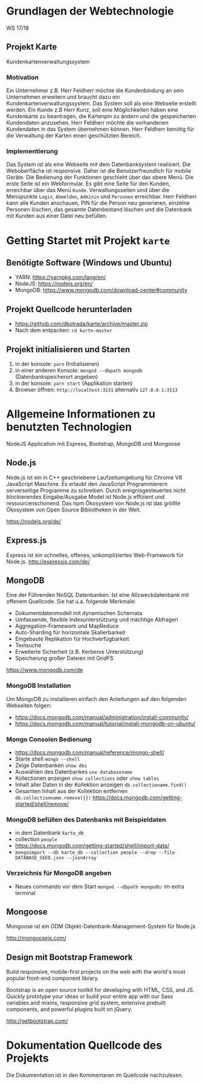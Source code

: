 # Grundlagen der Webtechnologie

WS 17/18

## Projekt Karte
Kundenkartenverwaltungssystem

### Motivation
Ein Unternehmer z.B. Herr Feldherr möchte die Kundenbindung an sein Unternehmen erweitern und braucht dazu ein Kundenkartenverwaltungssystem.
Das System soll als eine Webseite erstellt werden. Ein Kunde z.B Herr Kunz, soll eine Möglichkeiten haben 
eine Kundenkarte zu beantragen, die Kartenpin zu ändern und die gespeicherten Kundendaten anzusehen. 
Herr Feldherr möchte die vorhandenen Kundendaten in das System übernehmen können. 
Herr Feldherr benötig für die Verwaltung der Karten einen geschützten Bereich.

### Implementierung
Das System ist als eine Webseite mit dem Datenbanksystem realisiert. Die Weboberfläche ist responsive. 
Daher ist die Benutzerfreundlich für mobile Geräte. Die Bedienung der Funktionen geschieht über das obere Menü.
Die erste Seite ist ein Webformular. Es gibt eine Seite für den Kunden, erreichbar über das Menü `Kunde`. 
Verwaltungsseiten sind über die Menüpunkte `Login`, `Abmelden`, `Adminin` und `Personen` erreichbar.
Herr Feldherr kann alle Kunden anschauen, PIN für die Person neu generieren, einzelne Personen löschen,
das gesamte Datenbestand löschen und die Datenbank mit Kunden aus einer Datei neu befüllen.

# Getting Startet mit Projekt `karte`

## Benötigte Software (Windows und Ubuntu)

- YARN: https://yarnpkg.com/lang/en/
- NodeJS: https://nodejs.org/en/
- MongoDB: https://www.mongodb.com/download-center#community

## Projekt Quellcode herunterladen

- https://github.com/dkotrada/karte/archive/master.zip
- Nach dem entpacken: `cd karte-master`

##  Projekt initialisieren und Starten

1. in der konsole: `yarn` (Initialisieren)
2. in einer anderen Konsole: `mongod --dbpath mongodb` (Datenbankspeicherort angeben)
3. in der konsole: `yarn start` (Applikation starten)
4. Browser öffnen: `http://localhost:3131` alternativ `127.0.0.1:3113`


# Allgemeine Informationen zu benutzten Technologien

NodeJS Application mit Express, Bootstrap, MongoDB und Mongoose


## Node.js
Node.js ist ein in C++ geschriebene Laufzeitumgebung für Chrome V8 JavaScript Maschine. Es erlaubt den JavaScript Programmierern serverseitige Programme zu schreiben. Durch ereignisgesteuertes nicht blockierendes Eingabe/Ausgabe Model ist Node.js effizient und ressourcenschonend. Das npm Ökosystem von Node.js ist das größte Ökosystem von Open Source Bibliotheken in der Welt.

https://nodejs.org/de/

## Express.js
Express ist ein schnelles, offenes, unkompliziertes Web-Framework für Node.js.
http://expressjs.com/de/


## MongoDB
Eine der Führenden NoSQL Datenbanken. Ist eine Allzweckdatenbank mit offenem Quellcode. Sie hat u.a. folgende Merkmale:
- Dokumentdatenmodell mit dynamischen Schemata
- Umfassende, flexible Indexunterstützung und mächtige Abfragen
- Aggregation-Framework und MapReduce
- Auto-Sharding für horizontale Skalierbarkeit
- Eingebaute Replikation für Hochverfügbarkeit
- Textsuche
- Erweiterte Sicherheit (z.B. Kerberos Unterstützung)
- Speicherung großer Dateien mit GridFS

https://www.mongodb.com/de

### MongoDB Installation
Um MongoDB zu installieren einfach den Anleitungen auf den folgenden Webseiten folgen:
- https://docs.mongodb.com/manual/administration/install-community/
- https://docs.mongodb.com/manual/tutorial/install-mongodb-on-ubuntu/

### Mongo Consolen Bedienung
- https://docs.mongodb.com/manual/reference/mongo-shell/
- Starte shell `mongo --shell`
- Zeige Datenbanken `show dbs`
- Auswählen des Datenbankes `use databasename`
- Kollectionen anzeigen `show collections` oder `show tables`
- Inhalt aller Daten in der Kollektion anzeigen `db.collectioname.find()`
- Gesamten Inhalt aus der Kollektion entfernen `db.collectionname.remove({})` https://docs.mongodb.com/getting-started/shell/remove/

### MongoDB befüllen des Datenbanks mit Beispieldaten
- in dem Datenbank `karte_db`
- collection `people`
- https://docs.mongodb.com/getting-started/shell/import-data/
- `mongoimport --db karte_db --collection people --drop --file DATABASE_SEED.json --jsonArray`

### Verzeichnis für MongoDB angeben
- Neues commando vor dem Start `mongod --dbpath mongodb/` im extra terminal


## Mongoose
Mongoose ist ein ODM Objekt-Datenbank-Management-System für Node.js

http://mongoosejs.com/

## Design mit Bootstrap Framework
Build responsive, mobile-first projects on the web with the world's most popular front-end component library.

Bootstrap is an open source toolkit for developing with HTML, CSS, and JS. Quickly prototype your ideas or build your entire app with our Sass variables and mixins, responsive grid system, extensive prebuilt components, and powerful plugins built on jQuery.

http://getbootstrap.com/


# Dokumentation Quellcode des Projekts

Die Dokumentation ist in den Kommentaren im Quellcode nachzulesen.


